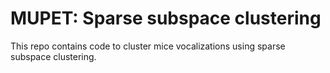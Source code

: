 # MUPET: Sparse subspace clustering
This repo contains code to cluster mice vocalizations using sparse subspace clustering.
